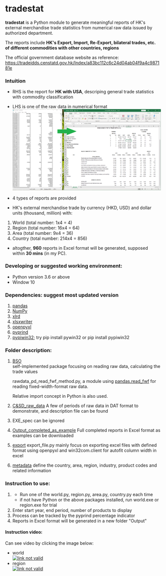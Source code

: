 # tradestat
**tradestat** is a Python module to generate meaningful reports of HK's external merchandise trade statistics from numerical raw data issued by authorized department.

The reports include **HK's Export, Import, Re-Export, bilateral trades, etc. of different commodities with other countries, regions**

The official government database website as reference: https://tradeidds.censtatd.gov.hk/Index/a83bc112c6c24d04ab04f9a4c987181e

### Intuition  
- RHS is the report for **HK with USA**, descriping general trade statistics with commodity classification
- LHS is one of the raw data in numerical format
![the link not valid](https://raw.githubusercontent.com/v-w-dep/tradestat/master/transform.PNG)

- 4 types of reports are provided
- HK's external merchandise trade by currency (HKD, USD) and dollar units (thousand, million) with: 
1) World   (total number:   1x4 =   4) 
2) Region  (total number:  16x4 =  64)
3) Area    (total number:   9x4 =  36)
4) Country (total number: 214x4 = 856)

- altogther, **960** reports in Excel format will be generated, supposed within **30 mins** (in my PC).

### Developing or suggested working environment: 
- Python version 3.6 or above
- Window 10

### Dependencies: suggest most updated version 
1) [pandas](https://github.com/pandas-dev/pandas) 
2) [NumPy](https://www.numpy.org)
3) [xlrd](https://github.com/python-excel/xlrd)
4) [xlsxwriter](https://pypi.org/project/XlsxWriter/)
5) [openpyxl](https://openpyxl.readthedocs.io/en/stable/index.html)
6) [pyprind](https://github.com/rasbt/pyprind)
7) [pypiwin32](https://github.com/mhammond/pywin32); try pip install pywin32 or pip install pypiwin32

### Folder description:
1) [BSO](https://github.com/v-w-dep/tradestat/tree/master/BSO)	
   self-implemented package focusing on reading raw data, calculating the trade values
   
   rawdata_pd_read_fwf_method.py, a module using [pandas.read_fwf](https://pandas.pydata.org/pandas-docs/stable/reference/api/pandas.read_fwf.html) for reading fixed-width-format raw data.
   
   Relative import concept in Python is also used.
   
2) [C&SD_raw_data](https://github.com/v-w-dep/tradestat/tree/master/C%26SD_raw_data)
   A few of periods of raw data in DAT format to demonstrate, and description file can be found
   
3) EXE_spec can be ignored

4) [Output_completed_as_example](https://github.com/v-w-dep/tradestat/tree/master/Output_completed_as_example)
   Full completed reports in Excel format as examples can be downloaded 

5) [export](https://github.com/v-w-dep/tradestat/blob/master/export/export_file.py)	
   export_file.py mainly focus on exporting excel files with defined format using openpyxl
   and win32com.client for autofit column width in excel
   
6) [metadata](https://github.com/v-w-dep/tradestat/tree/master/metadata)
   define the country, area, region, industry, product codes and related information

### Instruction to use:
1) - Run one of the world.py, region.py, area.py, country.py each time
   - if not have Python or the above packages installed, run world.exe or region.exe for trial 
2) Enter start year, end period, number of products to display 
3) Process can be tracked by the pyprind percentage indicator 
4) Reports in Excel format will be generated in a new folder "Output"

#### Instruction video:
Can see video by clicking the image below:
- world   
[![link not valid](http://img.youtube.com/vi/xAyWChMQHxM/0.jpg)](http://www.youtube.com/watch?v=xAyWChMQHxM "tradestat instruction: world")
- region  
[![link not valid](http://img.youtube.com/vi/5oGL_wVnG8g/0.jpg)](http://www.youtube.com/watch?v=5oGL_wVnG8g "tradestat instruction: region")


